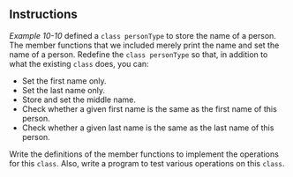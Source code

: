 ## Instructions
_Example 10-10_ defined a `class personType` to store the name of a person. The member functions that we included merely print the name and set the name of a person. Redefine the `class personType` so that, in addition to what the existing `class` does, you can:
* Set the first name only.
* Set the last name only.
* Store and set the middle name.
* Check whether a given first name is the same as the first name of this person.
* Check whether a given last name is the same as the last name of this person. 

Write the definitions of the member functions to implement the operations for this `class`. Also, write a program to test various operations on this `class`.

